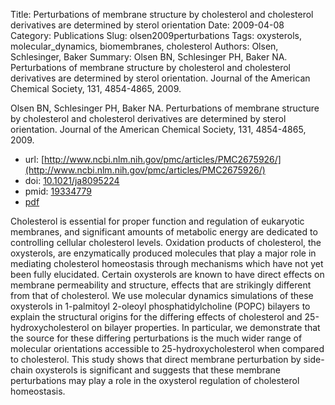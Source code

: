 Title: Perturbations of membrane structure by cholesterol and cholesterol derivatives are determined by sterol orientation
Date: 2009-04-08
Category: Publications
Slug: olsen2009perturbations
Tags: oxysterols, molecular_dynamics, biomembranes, cholesterol
Authors: Olsen, Schlesinger, Baker
Summary: Olsen BN, Schlesinger PH, Baker NA. Perturbations of membrane structure by cholesterol and cholesterol derivatives are determined by sterol orientation. Journal of the American Chemical Society, 131, 4854-4865, 2009. 

Olsen BN, Schlesinger PH, Baker NA. Perturbations of membrane structure by cholesterol and cholesterol derivatives are determined by sterol orientation. Journal of the American Chemical Society, 131, 4854-4865, 2009. 

* url: [http://www.ncbi.nlm.nih.gov/pmc/articles/PMC2675926/](http://www.ncbi.nlm.nih.gov/pmc/articles/PMC2675926/)
* doi: [10.1021/ja8095224](http://dx.doi.org/10.1021/ja8095224)
* pmid: [19334779](http://www.ncbi.nlm.nih.gov/pubmed/19334779)
* [pdf](http://sobolevnrm.github.io/papers/olsen2009perturbations.pdf)

Cholesterol is essential for proper function and regulation of eukaryotic membranes, and significant amounts of metabolic energy are dedicated to controlling cellular cholesterol levels. Oxidation products of cholesterol, the oxysterols, are enzymatically produced molecules that play a major role in mediating cholesterol homeostasis through mechanisms which have not yet been fully elucidated. Certain oxysterols are known to have direct effects on membrane permeability and structure, effects that are strikingly different from that of cholesterol. We use molecular dynamics simulations of these oxysterols in 1-palmitoyl 2-oleoyl phosphatidylcholine (POPC) bilayers to explain the structural origins for the differing effects of cholesterol and 25-hydroxycholesterol on bilayer properties. In particular, we demonstrate that the source for these differing perturbations is the much wider range of molecular orientations accessible to 25-hydroxycholesterol when compared to cholesterol. This study shows that direct membrane perturbation by side-chain oxysterols is significant and suggests that these membrane perturbations may play a role in the oxysterol regulation of cholesterol homeostasis.
